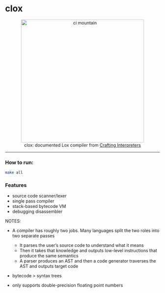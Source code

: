 # clox

<div align="center">
  <img src="https://craftinginterpreters.com/image/a-map-of-the-territory/mountain.png" alt="ci mountain" height="400">
  <br/>
  clox: documented Lox compiler from <a href="https://craftinginterpreters.com/" target="_blank">Crafting Interpreters</a>
  <br/>
</div>

-------

### How to run: 

```bash
make all
```

### Features
- source code scanner/lexer
- single pass compiler
- stack-based bytecode VM
- debugging disassembler

NOTES:
- A compiler has roughly two jobs. Many languages split the two roles into two separate passes
  - It parses the user’s source code to understand what it means
  - Then it takes that knowledge and outputs low-level instructions that produce the same semantics
  - A parser produces an AST and then a code generator traverses the AST and outputs target code

- bytecode > syntax trees
- only supports double-precision floating point numbers